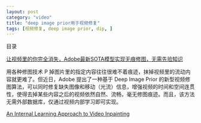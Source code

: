 ```yaml
---
layout: post
category: "video"
title: "deep image prior用于视频修复"
tags: [视频修复, deep image prior, dip, ]
---
```


目录

<!-- TOC -->


<!-- /TOC -->

[让视频里的你完全消失，Adobe最新SOTA模型实现无痕修图，无需先验知识](https://mp.weixin.qq.com/s/JahD1ON5ym0_ldc7MiJz7A)

用各种修图技术 P 掉图片里的指定内容往往很难不着痕迹，抹掉视频里的流动内容就更难了。但近日，Adobe 提出了一种基于 Deep Image Prior 的新型视频修图算法，可以同时修复缺失图像和移动（光流）信息，增强视频的时间和空间连贯性，使得去掉某些内容之后的视频依然自然、流畅，毫无修图痕迹。而且，该方法无需外部数据库，仅通过视频内部学习即可实现。

[An Internal Learning Approach to Video Inpainting](https://arxiv.org/abs/1909.07957v1)
